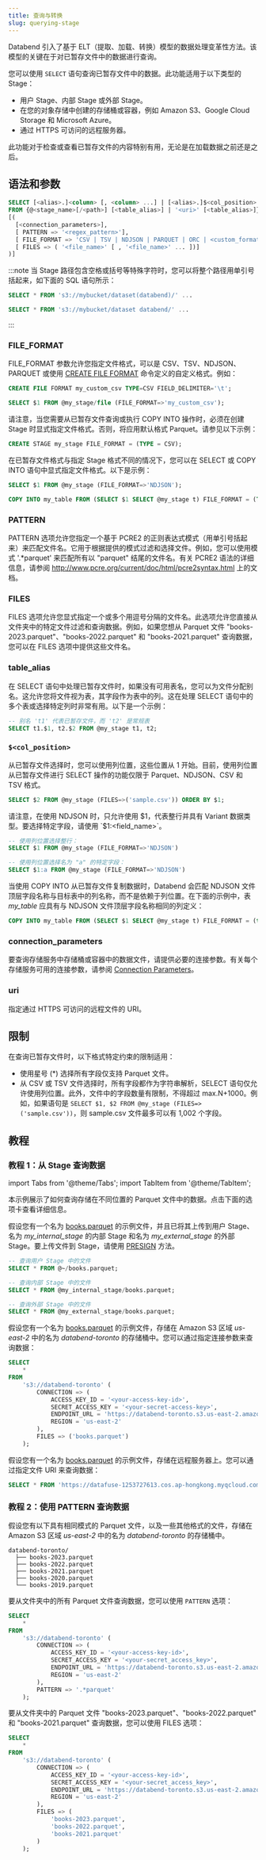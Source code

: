 ```yaml
---
title: 查询与转换
slug: querying-stage
---
```


Databend 引入了基于 ELT（提取、加载、转换）模型的数据处理变革性方法。该模型的关键在于对已暂存文件中的数据进行查询。

您可以使用 `SELECT` 语句查询已暂存文件中的数据。此功能适用于以下类型的 Stage：

- 用户 Stage、内部 Stage 或外部 Stage。
- 在您的对象存储中创建的存储桶或容器，例如 Amazon S3、Google Cloud Storage 和 Microsoft Azure。
- 通过 HTTPS 可访问的远程服务器。

此功能对于检查或查看已暂存文件的内容特别有用，无论是在加载数据之前还是之后。

## 语法和参数

```sql
SELECT [<alias>.]<column> [, <column> ...] | [<alias>.]$<col_position> [, $<col_position> ...]
FROM {@<stage_name>[/<path>] [<table_alias>] | '<uri>' [<table_alias>]}
[(
  [<connection_parameters>],
  [ PATTERN => '<regex_pattern>'],
  [ FILE_FORMAT => 'CSV | TSV | NDJSON | PARQUET | ORC | <custom_format_name>'],
  [ FILES => ( '<file_name>' [ , '<file_name>' ... ])]
)]
```

:::note
当 Stage 路径包含空格或括号等特殊字符时，您可以将整个路径用单引号括起来，如下面的 SQL 语句所示：

```sql
SELECT * FROM 's3://mybucket/dataset(databend)/' ...

SELECT * FROM 's3://mybucket/dataset databend/' ...
```

:::

### FILE_FORMAT

FILE_FORMAT 参数允许您指定文件格式，可以是 CSV、TSV、NDJSON、PARQUET 或使用 [CREATE FILE FORMAT](/sql/sql-commands/ddl/file-format/ddl-create-file-format) 命令定义的自定义格式。例如：

```sql
CREATE FILE FORMAT my_custom_csv TYPE=CSV FIELD_DELIMITER='\t';

SELECT $1 FROM @my_stage/file (FILE_FORMAT=>'my_custom_csv');
```

请注意，当您需要从已暂存文件查询或执行 COPY INTO 操作时，必须在创建 Stage 时显式指定文件格式。否则，将应用默认格式 Parquet。请参见以下示例：

```sql
CREATE STAGE my_stage FILE_FORMAT = (TYPE = CSV);
```

在已暂存文件格式与指定 Stage 格式不同的情况下，您可以在 SELECT 或 COPY INTO 语句中显式指定文件格式。以下是示例：

```sql
SELECT $1 FROM @my_stage (FILE_FORMAT=>'NDJSON');

COPY INTO my_table FROM (SELECT $1 SELECT @my_stage t) FILE_FORMAT = (TYPE = NDJSON);
```

### PATTERN

PATTERN 选项允许您指定一个基于 PCRE2 的正则表达式模式（用单引号括起来）来匹配文件名。它用于根据提供的模式过滤和选择文件。例如，您可以使用模式 '.\*parquet' 来匹配所有以 "parquet" 结尾的文件名。有关 PCRE2 语法的详细信息，请参阅 http://www.pcre.org/current/doc/html/pcre2syntax.html 上的文档。

### FILES

FILES 选项允许您显式指定一个或多个用逗号分隔的文件名。此选项允许您直接从文件夹中的特定文件过滤和查询数据。例如，如果您想从 Parquet 文件 "books-2023.parquet"、"books-2022.parquet" 和 "books-2021.parquet" 查询数据，您可以在 FILES 选项中提供这些文件名。

### table_alias

在 SELECT 语句中处理已暂存文件时，如果没有可用表名，您可以为文件分配别名。这允许您将文件视为表，其字段作为表中的列。这在处理 SELECT 语句中的多个表或选择特定列时非常有用。以下是一个示例：

```sql
-- 别名 't1' 代表已暂存文件，而 't2' 是常规表
SELECT t1.$1, t2.$2 FROM @my_stage t1, t2;
```

### `$<col_position>`

从已暂存文件选择时，您可以使用列位置，这些位置从 1 开始。目前，使用列位置从已暂存文件进行 SELECT 操作的功能仅限于 Parquet、NDJSON、CSV 和 TSV 格式。

```sql
SELECT $2 FROM @my_stage (FILES=>('sample.csv')) ORDER BY $1;
```

请注意，在使用 NDJSON 时，只允许使用 $1，代表整行并具有 Variant 数据类型。要选择特定字段，请使用 `$1:<field_name>`。

```sql
-- 使用列位置选择整行：
SELECT $1 FROM @my_stage (FILE_FORMAT=>'NDJSON')

-- 使用列位置选择名为 "a" 的特定字段：
SELECT $1:a FROM @my_stage (FILE_FORMAT=>'NDJSON')
```

当使用 COPY INTO 从已暂存文件复制数据时，Databend 会匹配 NDJSON 文件顶层字段名称与目标表中的列名称，而不是依赖于列位置。在下面的示例中，表 _my_table_ 应具有与 NDJSON 文件顶层字段名称相同的列定义：

```sql
COPY INTO my_table FROM (SELECT $1 SELECT @my_stage t) FILE_FORMAT = (type = NDJSON)
```

### connection_parameters

要查询存储服务中存储桶或容器中的数据文件，请提供必要的连接参数。有关每个存储服务可用的连接参数，请参阅 [Connection Parameters](/sql/sql-reference/connect-parameters)。

### uri

指定通过 HTTPS 可访问的远程文件的 URI。

## 限制

在查询已暂存文件时，以下格式特定约束的限制适用：

- 使用星号 (\*) 选择所有字段仅支持 Parquet 文件。
- 从 CSV 或 TSV 文件选择时，所有字段都作为字符串解析，SELECT 语句仅允许使用列位置。此外，文件中的字段数量有限制，不得超过 max.N+1000。例如，如果语句是 `SELECT $1, $2 FROM @my_stage (FILES=>('sample.csv'))`，则 sample.csv 文件最多可以有 1,002 个字段。

## 教程

### 教程 1：从 Stage 查询数据

import Tabs from '@theme/Tabs';
import TabItem from '@theme/TabItem';

本示例展示了如何查询存储在不同位置的 Parquet 文件中的数据。点击下面的选项卡查看详细信息。

<Tabs groupId="query2stage">
<TabItem value="Stages" label="Stage">

假设您有一个名为 [books.parquet](https://datafuse-1253727613.cos.ap-hongkong.myqcloud.com/data/books.parquet) 的示例文件，并且已将其上传到用户 Stage、名为 _my_internal_stage_ 的内部 Stage 和名为 _my_external_stage_ 的外部 Stage。要上传文件到 Stage，请使用 [PRESIGN](/sql/sql-commands/ddl/stage/presign) 方法。

```sql
-- 查询用户 Stage 中的文件
SELECT * FROM @~/books.parquet;

-- 查询内部 Stage 中的文件
SELECT * FROM @my_internal_stage/books.parquet;

-- 查询外部 Stage 中的文件
SELECT * FROM @my_external_stage/books.parquet;
```

</TabItem>
<TabItem value="Bucket" label="存储桶">

假设您有一个名为 [books.parquet](https://datafuse-1253727613.cos.ap-hongkong.myqcloud.com/data/books.parquet) 的示例文件，存储在 Amazon S3 区域 _us-east-2_ 中的名为 _databend-toronto_ 的存储桶中。您可以通过指定连接参数来查询数据：

```sql
SELECT
    *
FROM
    's3://databend-toronto' (
        CONNECTION => (
            ACCESS_KEY_ID = '<your-access-key-id>',
            SECRET_ACCESS_KEY = '<your-secret-access-key>',
            ENDPOINT_URL = 'https://databend-toronto.s3.us-east-2.amazonaws.com',
            REGION = 'us-east-2'
        ),
        FILES => ('books.parquet')
    );
```

</TabItem>
<TabItem value="Remote" label="远程文件">

假设您有一个名为 [books.parquet](https://datafuse-1253727613.cos.ap-hongkong.myqcloud.com/data/books.parquet) 的示例文件，存储在远程服务器上。您可以通过指定文件 URI 来查询数据：

```sql
SELECT * FROM 'https://datafuse-1253727613.cos.ap-hongkong.myqcloud.com/data/books.parquet';
```

</TabItem>
</Tabs>

### 教程 2：使用 PATTERN 查询数据

假设您有以下具有相同模式的 Parquet 文件，以及一些其他格式的文件，存储在 Amazon S3 区域 _us-east-2_ 中的名为 _databend-toronto_ 的存储桶中。

```text
databend-toronto/
  ├── books-2023.parquet
  ├── books-2022.parquet
  ├── books-2021.parquet
  ├── books-2020.parquet
  └── books-2019.parquet
```

要从文件夹中的所有 Parquet 文件查询数据，您可以使用 `PATTERN` 选项：

```sql
SELECT
    *
FROM
    's3://databend-toronto' (
        CONNECTION => (
            ACCESS_KEY_ID = '<your-access-key-id>',
            SECRET_ACCESS_KEY = '<your-secret_access_key>',
            ENDPOINT_URL = 'https://databend-toronto.s3.us-east-2.amazonaws.com',
            REGION = 'us-east-2'
        ),
        PATTERN => '.*parquet'
    );
```

要从文件夹中的 Parquet 文件 "books-2023.parquet"、"books-2022.parquet" 和 "books-2021.parquet" 查询数据，您可以使用 FILES 选项：

```sql
SELECT
    *
FROM
    's3://databend-toronto' (
        CONNECTION => (
            ACCESS_KEY_ID = '<your-access-key-id>',
            SECRET_ACCESS_KEY = '<your-secret_access_key>',
            ENDPOINT_URL = 'https://databend-toronto.s3.us-east-2.amazonaws.com',
            REGION = 'us-east-2'
        ),
        FILES => (
            'books-2023.parquet',
            'books-2022.parquet',
            'books-2021.parquet'
        )
    );
```
